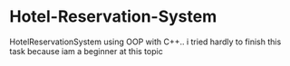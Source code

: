 # Hotel-Reservation-System
HotelReservationSystem using OOP with C++.. i tried hardly to finish this task because iam a beginner at this topic
